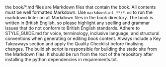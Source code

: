 the book/*.md files are Markdown files that contain the book. All contents must be well formatted Markdown.
Use `markdownlint **/*.md` to run the markdown linter on all Markdown files in the book directory.
The book is written in British English, so please highlight any spelling and grammar issues that do not conform to British English standards.
Adhere to STYLE_GUIDE.md for voice, terminology, inclusive language, and structural conventions when generating or editing book content. Always include a Key Takeaways section and apply the Quality Checklist before finalising changes.
The build.sh script is responsible for building the static site from the Markdown files. It should be run from the root of the repository after installing the python dependencies in requirements.txt.